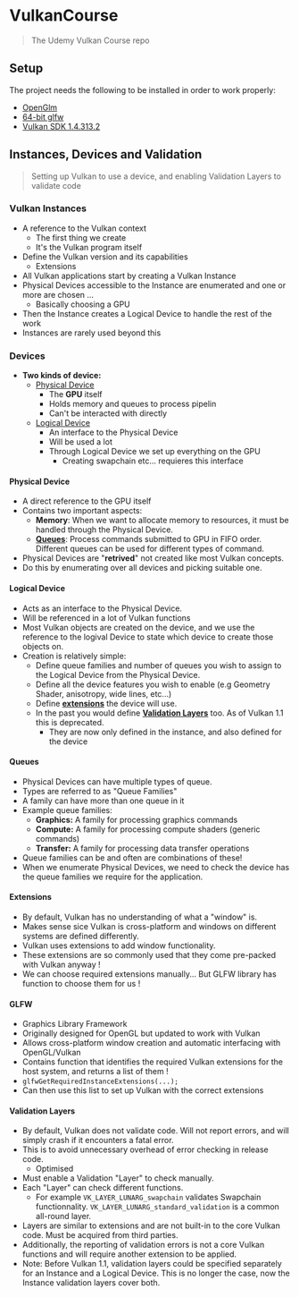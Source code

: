 # VulkanCourse

> The Udemy Vulkan Course repo

## Setup

The project needs the following to be installed in order to work properly:
+ [OpenGlm](https://glm.g-truc.net)
+ [64-bit glfw](https://www.glfw.org/download.html)
+ [Vulkan SDK 1.4.313.2](https://vulkan.lunarg.com/sdk/home#windows)

## Instances, Devices and Validation

> Setting up Vulkan to use a device, and enabling Validation Layers to validate code

### Vulkan Instances

+ A reference to the Vulkan context
    + The first thing we create
    + It's the Vulkan program itself
+ Define the Vulkan version and its capabilities
    + Extensions
+ All Vulkan applications start by creating a Vulkan Instance
+ Physical Devices accessible to the Instance are enumerated and one or more are chosen ...
    + Basically choosing a GPU
+ Then the Instance creates a Logical Device to handle the rest of the work
+ Instances are rarely used beyond this

### Devices

+ **Two kinds of device:**
    + [Physical Device](#physical-device)
        + The **GPU** itself
        + Holds memory and queues to process pipelin
        + Can't be interacted with directly
    + [Logical Device](#logical-device)
        + An interface to the Physical Device
        + Will be used a lot
        + Through Logical Device we set up everything on the GPU
            + Creating swapchain etc... requieres this interface

#### Physical Device

+ A direct reference to the GPU itself
+ Contains two important aspects:
    + **Memory**: When we want to allocate memory to resources, it must be handled through the Physical Device.
    + [**Queues**](Queues): Process commands submitted to GPU in FIFO order. Different queues can be used for different types of command.
+ Physical Devices are "**retrived**" not created like most Vulkan concepts.
+ Do this by enumerating over all devices and picking suitable one.

#### Logical Device

+ Acts as an interface to the Physical Device.
+ Will be referenced in a lot of Vulkan functions
+ Most Vulkan objects are created on the device, and we use the reference to the logival Device to state which device to create those objects on.
+ Creation is relatively simple:
    + Define queue families and number of queues you wish to assign to the Logical Device from the Physical Device.
    + Define all the device features you wish to enable (e.g Geometry Shader, anisotropy, wide lines, etc...)
    + Define [**extensions**](#extensions) the device will use.
    + In the past you would define [**Validation Layers**](#validation-layers) too. As of Vulkan 1.1 this is deprecated.
        + They are now only defined in the instance, and also defined for the device

#### Queues

+ Physical Devices can have multiple types of queue.
+ Types are referred to as "Queue Families"
+ A family can have more than one queue in it
+ Example queue families:
    + **Graphics:** A family for processing graphics commands
    + **Compute:** A family for processing compute shaders (generic commands)
    + **Transfer:** A family for processing data transfer operations
+ Queue families can be and often are combinations of these!
+ When we enumerate Physical Devices, we need to check the device has the queue families we require for the application.

#### Extensions

+ By default, Vulkan has no understanding of what a "window" is.
+ Makes sense sice Vulkan is cross-platform and windows on different systems are defined differently.
+ Vulkan uses extensions to add window functionality.
+ These extensions are so commonly used that they come pre-packed with Vulkan anyway !
+ We can choose required extensions manually... But GLFW library has function to choose them for us !

#### GLFW

+ Graphics Library Framework
+ Originally designed for OpenGL but updated to work with Vulkan
+ Allows cross-platform window creation and automatic interfacing with OpenGL/Vulkan
+ Contains function that identifies the required Vulkan extensions for the host system, and returns a list of them !
+ `glfwGetRequiredInstanceExtensions(...);`
+ Can then use this list to set up Vulkan with the correct extensions

#### Validation Layers

+ By default, Vulkan does not validate code. Will not report errors, and will simply crash if it encounters a fatal error.
+ This is to avoid unnecessary overhead of error checking in release code.
    + Optimised
+ Must enable a Validation "Layer" to check manually.
+ Each "Layer" can check different functions.
    + For example `VK_LAYER_LUNARG_swapchain` validates Swapchain functionnality. `VK_LAYER_LUNARG_standard_validation` is a common all-round layer. 
+ Layers are similar to extensions and are not built-in to the core Vulkan code. Must be acquired from third parties.
+ Additionally, the reporting of validation errors is not a core Vulkan functions and will require another extension to be applied.
+ Note: Before Vulkan 1.1, validation layers could be specified separately for an Instance and a Logical Device. This is no longer the case, now the Instance validation layers cover both.